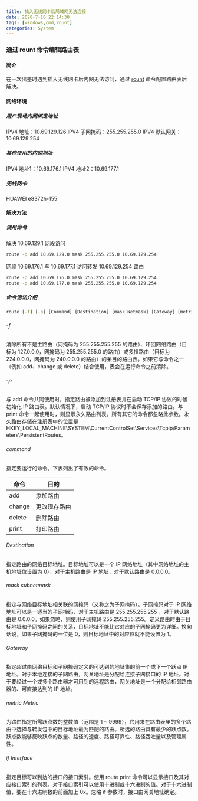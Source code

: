 ```yaml
---
title: 插入无线网卡后局域网无法连接
date: 2020-7-16 22:14:30
tags: [windows,cmd,rount]
categories: System
---
```

### 通过 rount 命令编辑路由表
<!-- more -->
#### 简介
在一次出差时遇到插入无线网卡后内网无法访问，通过 [rount](https://baike.baidu.com/item/ROUTE%E5%91%BD%E4%BB%A4/6698201?fr=aladdin) 命令配置路由表后解决。

#### 网络环境
##### 用户现场内网绑定地址
IPV4 地址：10.69.129.126
IPV4 子网掩码：255.255.255.0
IPV4 默认网关：10.69.129.254

##### 其他使用的内网地址
IPV4 地址1：10.69.176.1
IPV4 地址2：10.69.177.1

##### 无线网卡
HUAWEI e8372h-155

#### 解决方法
##### 调用命令
解决 10.69.129.1 网段访问
``` cmd
route -p add 10.69.129.0 mask 255.255.255.0 10.69.129.254
```

网段 10.69.176.1 与 10.69.177.1 访问转发 10.69.129.254 路由
``` cmd
route -p add 10.69.176.0 mask 255.255.255.0 10.69.129.254
route -p add 10.69.177.0 mask 255.255.255.0 10.69.129.254
```

##### 命令语法介绍
``` cmd
route [-f] [-p] [Command] [Destination] [mask Netmask] [Gateway] [metric Metric] [if Interface]
```

###### -f
清除所有不是主路由（网掩码为 255.255.255.255 的路由）、环回网络路由（目标为 127.0.0.0，网掩码为 255.255.255.0 的路由）或多播路由（目标为 224.0.0.0，网掩码为 240.0.0.0 的路由）的条目的路由表。如果它与命令之一（例如 add、change 或 delete）结合使用，表会在运行命令之前清除。

###### -p
与 add 命令共同使用时，指定路由被添加到注册表并在启动 TCP/IP 协议的时候初始化 IP 路由表。默认情况下，启动 TCP/IP 协议时不会保存添加的路由。与 print 命令一起使用时，则显示永久路由列表。所有其它的命令都忽略此参数。永久路由存储在注册表中的位置是 HKEY_LOCAL_MACHINE\SYSTEM\CurrentControlSet\Services\Tcpip\Parameters\PersistentRoutes。

###### command
指定要运行的命令。下表列出了有效的命令。

| 命令 | 目的 |
| ---- | ---- |
| add | 添加路由 |
| change | 更改现存路由 |
| delete | 删除路由 |
| print | 打印路由 |

###### Destination
指定路由的网络目标地址。目标地址可以是一个 IP 网络地址（其中网络地址的主机地址位设置为 0），对于主机路由是 IP 地址，对于默认路由是 0.0.0.0。

###### mask subnetmask
指定与网络目标地址相关联的网掩码（又称之为子网掩码）。子网掩码对于 IP 网络地址可以是一适当的子网掩码，对于主机路由是 255.255.255.255 ，对于默认路由是 0.0.0.0。如果忽略，则使用子网掩码 255.255.255.255。定义路由时由于目标地址和子网掩码之间的关系，目标地址不能比它对应的子网掩码更为详细。换句话说，如果子网掩码的一位是 0，则目标地址中的对应位就不能设置为 1。

###### Gateway
指定超过由网络目标和子网掩码定义的可达到的地址集的前一个或下一个跃点 IP 地址。对于本地连接的子网路由，网关地址是分配给连接子网接口的 IP 地址。对于要经过一个或多个路由器才可用到的远程路由，网关地址是一个分配给相邻路由器的、可直接达到的 IP 地址。

###### metric Metric
为路由指定所需跃点数的整数值（范围是 1 ~ 9999），它用来在路由表里的多个路由中选择与转发包中的目标地址最为匹配的路由。所选的路由具有最少的跃点数。跃点数能够反映跃点的数量、路径的速度、路径可靠性、路径吞吐量以及管理属性。

###### if Interface
指定目标可以到达的接口的接口索引。使用 route print 命令可以显示接口及其对应接口索引的列表。对于接口索引可以使用十进制或十六进制的值。对于十六进制值，要在十六进制数的前面加上 0x。忽略 if 参数时，接口由网关地址确定。
